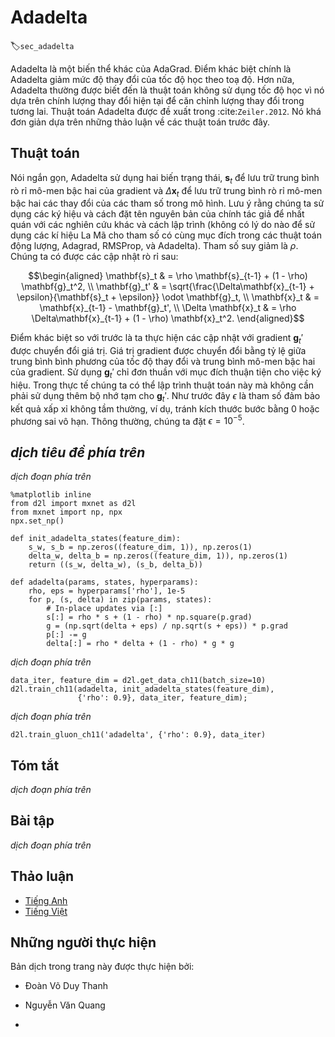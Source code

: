 <!-- ===================== Bắt đầu dịch Phần 1 ==================== -->
<!-- ========================================= REVISE - BẮT ĐẦU =================================== -->

<!--
# Adadelta
-->

# Adadelta
:label:`sec_adadelta`

<!--
Adadelta is yet another variant of AdaGrad.
The main difference lies in the fact that it decreases the amount by which the learning rate is adaptive to coordinates.
Moreover, traditionally it referred to as not having a learning rate since it uses the amount of change itself as calibration for future change.
The algorithm was proposed in :cite:`Zeiler.2012`.
It is fairly straightforward, given the discussion of previous algorithms so far.
-->

Adadelta là một biến thể khác của AdaGrad.
Điểm khác biệt chính là Adadelta giảm mức độ thay đổi của tốc độ học theo toạ độ.
Hơn nữa, Adadelta thường được biết đến là thuật toán không sử dụng tốc độ học vì nó dựa trên chính lượng thay đổi hiện tại để căn chỉnh lượng thay đổi trong tương lai.
Thuật toán Adadelta được đề xuất trong :cite:`Zeiler.2012`.
Nó khá đơn giản dựa trên những thảo luận về các thuật toán trước đây.

<!--
## The Algorithm
-->

## Thuật toán


<!--
In a nutshell Adadelta uses two state variables, $\mathbf{s}_t$ to store a leaky average of the second moment of the gradient 
and $\Delta\mathbf{x}_t$ to store a leaky average of the second moment of the change of parameters in the model itself.
Note that we use the original notation and naming of the authors for compatibility with other publications and implementations 
(there is no other real reason why one should use different Greek variables to indicate a parameter serving the same purpose in momentum, Adagrad, RMSProp, and Adadelta).
The parameter du jour is $\rho$. We obtain the following leaky updates:
-->

Nói ngắn gọn, Adadelta sử dụng hai biến trạng thái, $\mathbf{s}_t$ để lưu trữ trung bình rò rỉ mô-men bậc hai của gradient
và $\Delta\mathbf{x}_t$ để lưu trữ trung bình rò rỉ mô-men bậc hai các thay đổi của các tham số trong mô hình.
Lưu ý rằng chúng ta sử dụng các ký hiệu và cách đặt tên nguyên bản của chính tác giả để nhất quán với các nghiên cứu khác và cách lập trình
(không có lý do nào để sử dụng các kí hiệu La Mã cho tham số có cùng mục đích trong các thuật toán động lượng, Adagrad, RMSProp, và Adadelta).
Tham số suy giảm là $\rho$. <!--k hiểu sao lại có từ du jour này, dịch ra là du ký :)) mình thấy $rho$ ở đây giống như tham số trong moving average, mà cái này dịch là trung bình động. nên tạm dịch vậy :-? -->
Chúng ta có được các cập nhật rò rỉ sau:


$$\begin{aligned}
    \mathbf{s}_t & = \rho \mathbf{s}_{t-1} + (1 - \rho) \mathbf{g}_t^2, \\
    \mathbf{g}_t' & = \sqrt{\frac{\Delta\mathbf{x}_{t-1} + \epsilon}{\mathbf{s}_t + \epsilon}} \odot \mathbf{g}_t, \\
    \mathbf{x}_t  & = \mathbf{x}_{t-1} - \mathbf{g}_t', \\
    \Delta \mathbf{x}_t & = \rho \Delta\mathbf{x}_{t-1} + (1 - \rho) \mathbf{x}_t^2.
\end{aligned}$$


<!--
The difference to before is that we perform updates with the rescaled gradient $\mathbf{g}_t'$ which is computed by taking the ratio between 
the average squared rate of change and the average second moment of the gradient.
The use of $\mathbf{g}_t'$ is purely for notational convenience.
In practice we can implement this algorithm without the need to use additional temporary space for $\mathbf{g}_t'$.
As before $\eta$ is a parameter ensuring nontrivial numerical results, i.e., avoiding zero step size or infinite variance. Typically we set this to $\eta = 10^{-5}$.
-->

Điểm khác biệt so với trước là ta thực hiện các cập nhật với gradient $\mathbf{g}_t'$ được chuyển đổi giá trị. Giá trị gradient được chuyển đổi bằng tỷ lệ giữa trung bình bình phương của tốc độ thay đổi và trung bình mô-men bậc hai của gradient.
Sử dụng $\mathbf{g}_t'$ chỉ đơn thuần với mục đích thuận tiện cho việc ký hiệu.
Trong thực tế chúng ta có thể lập trình thuật toán này mà không cần phải sử dụng thêm bộ nhớ tạm cho $\mathbf{g}_t'$.
Như trước đây $\epsilon$ là tham số đảm bảo kết quả xấp xỉ không tầm thường, ví dụ, tránh kích thước bước bằng $0$ hoặc phương sai vô hạn. Thông thường, chúng ta đặt $\epsilon = 10^{-5}$.

<!-- ===================== Kết thúc dịch Phần 1 ===================== -->

<!-- ===================== Bắt đầu dịch Phần 2 ===================== -->

<!--
## Implementation
-->

## *dịch tiêu đề phía trên*

<!--
Adadelta needs to maintain two state variables for each variable, $\mathbf{s}_t$ and $\Delta\mathbf{x}_t$. This yields the following implementation.
-->

*dịch đoạn phía trên*


```{.python .input  n=11}
%matplotlib inline
from d2l import mxnet as d2l
from mxnet import np, npx
npx.set_np()

def init_adadelta_states(feature_dim):
    s_w, s_b = np.zeros((feature_dim, 1)), np.zeros(1)
    delta_w, delta_b = np.zeros((feature_dim, 1)), np.zeros(1)
    return ((s_w, delta_w), (s_b, delta_b))

def adadelta(params, states, hyperparams):
    rho, eps = hyperparams['rho'], 1e-5
    for p, (s, delta) in zip(params, states):
        # In-place updates via [:]
        s[:] = rho * s + (1 - rho) * np.square(p.grad)
        g = (np.sqrt(delta + eps) / np.sqrt(s + eps)) * p.grad
        p[:] -= g
        delta[:] = rho * delta + (1 - rho) * g * g
```


<!--
Choosing $\rho = 0.9$ amounts to a half-life time of 10 for each parameter update. This tends to work quite well. We get the following behavior.
-->

*dịch đoạn phía trên*


```{.python .input  n=12}
data_iter, feature_dim = d2l.get_data_ch11(batch_size=10)
d2l.train_ch11(adadelta, init_adadelta_states(feature_dim),
               {'rho': 0.9}, data_iter, feature_dim);
```


<!--
For a concise implementation we simply use the `adadelta` algorithm from the `Trainer` class. This yields the following one-liner for a much more compact invocation.
-->

*dịch đoạn phía trên*


```{.python .input  n=9}
d2l.train_gluon_ch11('adadelta', {'rho': 0.9}, data_iter)
```


<!--
## Summary
-->

## Tóm tắt

<!--
* Adadelta has no learning rate parameter. Instead, it uses the rate of change in the parameters itself to adapt the learning rate.
* Adadelta requires two state variables to store the second moments of gradient and the change in parameters.
* Adadelta uses leaky averages to keep a running estimate of the appropriate statistics.
-->

*dịch đoạn phía trên*

<!--
## Exercises
-->

## Bài tập

<!--
1. Adjust the value of $\rho$. What happens?
2. Show how to implement the algorithm without the use of $\mathbf{g}_t'$. Why might this be a good idea?
3. Is Adadelta really learning rate free? Could you find optimization problems that break Adadelta?
4. Compare Adadelta to Adagrad and RMS prop to discuss their convergence behavior.
-->

*dịch đoạn phía trên*

<!-- ===================== Kết thúc dịch Phần 2 ===================== -->
<!-- ========================================= REVISE - KẾT THÚC =================================== -->



## Thảo luận
* [Tiếng Anh](https://discuss.mxnet.io/t/2377)
* [Tiếng Việt](https://forum.machinelearningcoban.com/c/d2l)

## Những người thực hiện
Bản dịch trong trang này được thực hiện bởi:
<!--
Tác giả của mỗi Pull Request điền tên mình và tên những người review mà bạn thấy
hữu ích vào từng phần tương ứng. Mỗi dòng một tên, bắt đầu bằng dấu `*`.

Lưu ý:
* Nếu reviewer không cung cấp tên, bạn có thể dùng tên tài khoản GitHub của họ
với dấu `@` ở đầu. Ví dụ: @aivivn.

* Tên đầy đủ của các reviewer có thể được tìm thấy tại https://github.com/aivivn/d2l-vn/blob/master/docs/contributors_info.md
-->

* Đoàn Võ Duy Thanh
<!-- Phần 1 -->
* Nguyễn Văn Quang

<!-- Phần 2 -->
* 
